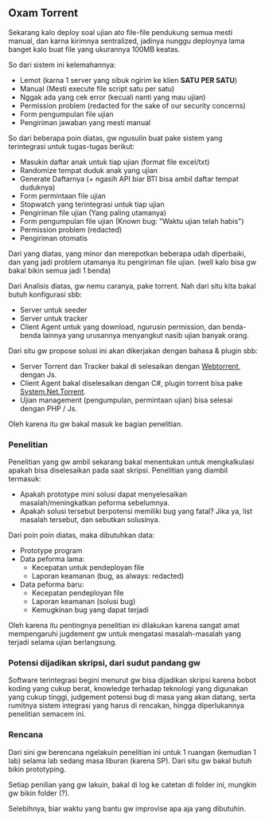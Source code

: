 ## Oxam Torrent

Sekarang kalo deploy soal ujian ato file-file pendukung semua mesti manual, dan karna kirimnya sentralized, jadinya nunggu deploynya lama banget kalo buat file yang ukurannya 100MB keatas.

So dari sistem ini kelemahannya:

- Lemot (karna 1 server yang sibuk ngirim ke klien **SATU PER SATU**)
- Manual (Mesti execute file script satu per satu)
- Nggak ada yang cek error (kecuali nanti yang mau ujian)
- Permission problem (redacted for the sake of our security concerns)
- Form pengumpulan file ujian 
- Pengiriman jawaban yang mesti manual

So dari beberapa poin diatas, gw ngusulin buat pake sistem yang terintegrasi untuk tugas-tugas berikut:

- Masukin daftar anak untuk tiap ujian (format file excel/txt)
- Randomize tempat duduk anak yang ujian
- Generate Daftarnya (+ ngasih API biar BTI bisa ambil daftar tempat duduknya)
- Form permintaan file ujian
- Stopwatch yang terintegrasi untuk tiap ujian
- Pengiriman file ujian (Yang paling utamanya)
- Form pengumpulan file ujian (Known bug: "Waktu ujian telah habis")
- Permission problem (redacted)
- Pengiriman otomatis

Dari yang diatas, yang minor dan merepotkan beberapa udah diperbaiki, dan yang jadi problem utamanya itu pengiriman file ujian. (well kalo bisa gw bakal bikin semua jadi 1 benda)

Dari Analisis diatas, gw nemu caranya, pake torrent. Nah dari situ kita bakal butuh konfigurasi sbb:

- Server untuk seeder
- Server untuk tracker
- Client Agent untuk yang download, ngurusin permission, dan benda-benda lainnya yang urusannya menyangkut nasib ujian banyak orang.

Dari situ gw propose solusi ini akan dikerjakan dengan bahasa & plugin sbb:

- Server Torrent dan Tracker bakal di selesaikan dengan [Webtorrent](https://github.com/webtorrent), dengan Js.
- Client Agent bakal diselesaikan dengan C#, plugin torrent bisa pake [System.Net.Torrent](https://github.com/bizzehdee/System.Net.Torrent).
- Ujian management (pengumpulan, permintaan ujian) bisa selesai dengan PHP / Js.

Oleh karena itu gw bakal masuk ke bagian penelitian.

### Penelitian

Penelitian yang gw ambil sekarang bakal menentukan untuk mengkalkulasi apakah bisa diselesaikan pada saat skripsi. Penelitian yang diambil termasuk:

- Apakah prototype mini solusi dapat menyelesaikan masalah/meningkatkan peforma sebelumnya.
- Apakah solusi tersebut berpotensi memiliki bug yang fatal? Jika ya, list masalah tersebut, dan sebutkan solusinya.

Dari poin poin diatas, maka dibutuhkan data:

- Prototype program
- Data peforma lama:
  - Kecepatan untuk pendeployan file
  - Laporan keamanan (bug, as always: redacted)
- Data peforma baru:
  - Kecepatan pendeployan file
  - Laporan keamanan (solusi bug)
  - Kemugkinan bug yang dapat terjadi

Oleh karena itu pentingnya penelitian ini dilakukan karena sangat amat mempengaruhi jugdement gw untuk mengatasi masalah-masalah yang terjadi selama ujian berlangsung.

### Potensi dijadikan skripsi, dari sudut pandang gw

Software terintegrasi begini menurut gw bisa dijadikan skripsi karena bobot koding yang cukup berat, knowledge terhadap teknologi yang digunakan yang cukup tinggi, judgement potensi bug di masa yang akan datang, serta rumitnya sistem integrasi yang harus di rencakan, hingga diperlukannya penelitian semacem ini.

### Rencana

Dari sini gw berencana ngelakuin penelitian ini untuk 1 ruangan (kemudian 1 lab) selama lab sedang masa liburan (karena SP). Dari situ gw bakal butuh bikin prototyping.

Setiap penilian yang gw lakuin, bakal di log ke catetan di folder ini, mungkin gw bikin folder (?).

Selebihnya, biar waktu yang bantu gw improvise apa aja yang dibutuhin.